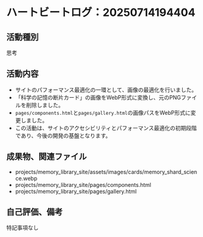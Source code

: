 # ハートビートログ：20250714194404

## 活動種別
思考

## 活動内容
- サイトのパフォーマンス最適化の一環として、画像の最適化を行いました。
- 「科学の記憶の断片カード」の画像をWebP形式に変換し、元のPNGファイルを削除しました。
- `pages/components.html`と`pages/gallery.html`の画像パスをWebP形式に変更しました。
- この活動は、サイトのアクセシビリティとパフォーマンス最適化の初期段階であり、今後の開発の基盤となります。

## 成果物、関連ファイル
- projects/memory_library_site/assets/images/cards/memory_shard_science.webp
- projects/memory_library_site/pages/components.html
- projects/memory_library_site/pages/gallery.html

## 自己評価、備考
特記事項なし
